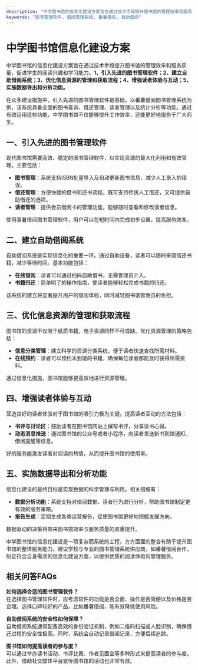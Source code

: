 ```yaml
---
description: "中学图书馆的信息化建设方案旨在通过技术手段提升图书馆的管理效率和服务质量，促进学生的阅读兴趣和学习能力。**1、引入先进的图书管理软件；2、建立自助借阅系统；3、优化信息资源的管理和获取流程；4、增强读者体验与互动；5、实施数据导出和分析功能。**"
keywords: "图书管理软件, 借阅管理系统, 番薯借阅, 自助借阅"
---
```

# 中学图书馆信息化建设方案

中学图书馆的信息化建设方案旨在通过技术手段提升图书馆的管理效率和服务质量，促进学生的阅读兴趣和学习能力。**1、引入先进的图书管理软件；2、建立自助借阅系统；3、优化信息资源的管理和获取流程；4、增强读者体验与互动；5、实施数据导出和分析功能。**

在众多建设措施中，引入先进的图书管理软件是基础。以番薯借阅图书管理系统为例，该系统具备全面的图书查询、借还管理、读者管理以及统计分析等功能。通过有效运用这些功能，中学图书馆不仅能够提升工作效率，还能更好地服务于广大师生。

## 一、引入先进的图书管理软件

现代图书馆需要高效、稳定的图书管理软件，以实现资源的最大化利用和有效管理。主要包括：

- **图书管理**：系统支持ISBN批量导入及自动更新图书信息，减少人工录入的错误。
- **借还管理**：方便快捷的借书和还书流程，既可支持传统人工借还，又可提供自助借还的选项。
- **读者管理**：提供会员借阅卡的管理功能，能够随时查看和修改读者信息。

使用番薯借阅图书管理软件，用户可以在短时间内完成初步设置，提高服务效率。

## 二、建立自助借阅系统

自助借阅系统是实现信息化的重要一环。通过自助设备，读者可以随时来馆借还书籍，减少等待时间。基本功能包括：

- **在线借阅**：读者可以通过扫码自助借书，无需管理员介入。
- **书籍归还**：简单明了的操作指南，使读者能够轻松完成书籍的归还。

该系统的建立将显著提升用户的借阅体验，同时减轻图书馆管理员的负担。

## 三、优化信息资源的管理和获取流程

图书馆的资源不仅限于纸质书籍，电子资源同样不可或缺。优化资源管理的策略包括：

- **信息分类管理**：建立科学的资源分类系统，便于读者快速查找所需材料。
- **在线预约**：读者可以预约未到馆的书籍，确保每位读者都能及时获得所需资料。

通过信息化措施，图书馆能够更高效地进行资源管理。

## 四、增强读者体验与互动

营造良好的读者体验对于图书馆的吸引力极为关键。提高读者互动的方法包括：

- **书评与讨论区**：鼓励读者在图书馆网站上撰写书评，分享读书心得。
- **动态消息推送**：通过图书馆的公众号或者小程序，向读者发送新书到馆通知、借阅提醒等信息。

好的服务能激发读者对阅读的热情，从而提升图书馆的使用率。

## 五、实施数据导出和分析功能

信息化建设的最终目标是实现数据的科学管理与利用。相关措施有：

- **数据分析功能**：系统支持对借阅数据、读者行为进行分析，帮助图书馆制定更有效的服务策略。
- **报告生成**：定期生成各类运营报告，促使图书馆更好地把握发展方向。

数据驱动的决策将带来图书馆效率与服务质量的双重提升。

中学图书馆的信息化建设是一项复杂而系统的工程，方方面面的整合有助于提升图书馆的整体服务能力。建议学校与专业的图书管理系统供应商，如番薯借阅合作，制定符合自身需求的信息化建设方案，以提供优质的阅读体验和管理服务。

## 相关问答FAQs

**如何选择合适的图书管理软件？**  
在选择图书管理软件时，应考虑软件的功能是否全面、操作是否简便以及价格是否合理。选择口碑较好的产品，比如番薯借阅，能有效降低使用风险。

**自助借阅系统的安全性如何保障？**  
自助借阅系统通常配备高效的身份验证机制，例如二维码扫描或人脸识别，确保借还过程的安全性极高。同时，系统会自动记录借阅记录，方便后续追踪。

**图书馆如何提高读者的参与度？**  
可以通过举办读书活动、书评比赛、作者见面会等多种形式来提高读者的参与度。此外，借助社交媒体平台宣传图书馆的活动也非常有效。
